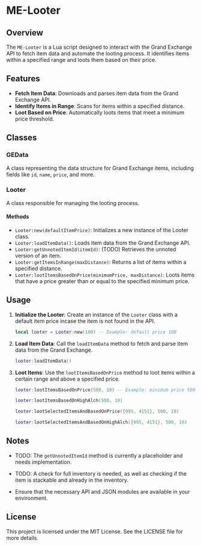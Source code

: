 # ME-Looter

## Overview

The `ME-Looter` is a Lua script designed to interact with the Grand Exchange API to fetch item data and automate the looting process. It identifies items within a specified range and loots them based on their price.

## Features

- **Fetch Item Data**: Downloads and parses item data from the Grand Exchange API.
- **Identify Items in Range**: Scans for items within a specified distance.
- **Loot Based on Price**: Automatically loots items that meet a minimum price threshold.

## Classes

### GEData

A class representing the data structure for Grand Exchange items, including fields like `id`, `name`, `price`, and more.

### Looter

A class responsible for managing the looting process.

#### Methods

- `Looter:new(defaultItemPrice)`: Initializes a new instance of the Looter class.
- `Looter:loadItemData()`: Loads item data from the Grand Exchange API.
- `Looter:getUnnotedItemId(itemId)`: (TODO) Retrieves the unnoted version of an item.
- `Looter:getItemsInRange(maxDistance)`: Returns a list of items within a specified distance.
- `Looter:lootItemsBasedOnPrice(minimumPrice, maxDistance)`: Loots items that have a price greater than or equal to the specified minimum price.

## Usage

1. **Initialize the Looter**: Create an instance of the `Looter` class with a default item price incase the item is not found in the API.

   ```lua
   local looter = Looter:new(100) -- Example: default price 100
   ```

2. **Load Item Data**: Call the `loadItemData` method to fetch and parse item data from the Grand Exchange.

   ```lua
   looter:loadItemData()
   ```

3. **Loot Items**: Use the `lootItemsBasedOnPrice` method to loot items within a certain range and above a specified price.

   ```lua
   looter:lootItemsBasedOnPrice(500, 10) -- Example: minimum price 500, max distance 10

   looter:lootItemsBasedOnHighAlch(500, 10)

   looter:lootSelectedItemsAndBasedOnPrice({995, 4151}, 500, 10)

   looter:lootSelectedItemsAndBasedOnHighAlch({995, 4151}, 500, 10)
   ```

## Notes

- TODO: The `getUnnotedItemId` method is currently a placeholder and needs implementation.
- TODO: A check for full inventory is needed, as well as checking if the item is stackable and already in the inventory.

- Ensure that the necessary API and JSON modules are available in your environment.

## License

This project is licensed under the MIT License. See the LICENSE file for more details.